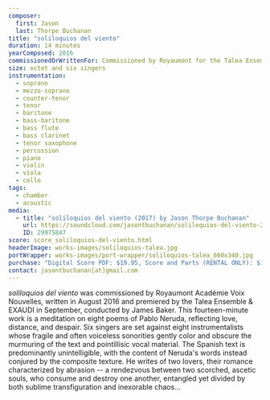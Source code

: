 ```yaml
---
composer:
  first: Jason
  last: Thorpe Buchanan
title: "soliloquios del viento"
duration: 14 minutes
yearComposed: 2016
commissionedOrWrittenFor: Commissioned by Royaumont for the Talea Ensemble+EXAUDI
size: octet and six singers
instrumentation:
  - soprano
  - mezzo-soprano
  - counter-tenor
  - tenor
  - baritone
  - bass-baritone
  - bass flute
  - bass clarinet
  - tenor saxophone
  - percussion
  - piano
  - violin
  - viola
  - cello
tags:
  - chamber
  - acoustic
media:
  - title: "soliloquios del viento (2017) by Jason Thorpe Buchanan"
    url: https://soundcloud.com/jasontbuchanan/soliloquios-del-viento-2016-talea-ensemble-exaudi-james-baker-conductor
    ID: 29975847
score: score_soliloquios-del-viento.html
headerImage: works-images/soliloquios-talea.jpg
portWrapper: works-images/port-wrapper/soliloquios-talea_660x340.jpg
purchase: "Digital Score PDF: $19.95, Score and Parts (RENTAL ONLY): $149.95"
contact: jasontbuchanan[at]gmail.com
---
```


<em>soliloquios del viento</em> was commissioned by Royaumont Académie Voix Nouvelles, written in August 2016 and premiered by the Talea Ensemble & EXAUDI in September, conducted by James Baker. This fourteen-minute work is a meditation on eight poems of Pablo Neruda, reflecting love, distance, and despair. Six singers are set against eight instrumentalists whose fragile and often voiceless sonorities gently color and obscure the murmuring of the text and pointillisic vocal material. The Spanish text is predominantly unintelligible, with the content of Neruda's words instead conjured by the composite texture. He writes of two lovers, their romance characterized by abrasion -- a rendezvous between two scorched, ascetic souls, who consume and destroy one another, entangled yet divided by both sublime transfiguration and inexorable chaos…

